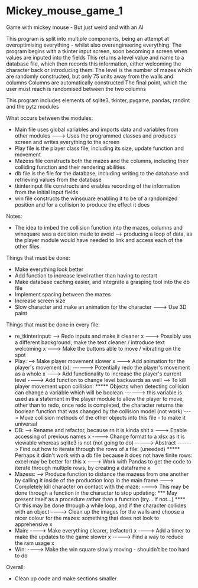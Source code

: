 # Mickey_mouse_game_1
Game with mickey mouse - But just weird and with an AI

This program is split into multiple components, being an attempt at overoptimising everything - whilst also overengineering everything.
The program begins with a tkinter input screen, soon becoming a screen when values are inputed into the fields
This returns a level value and name to a database file, which then records this information, either welcoming the character back or introducing them.
The level is the number of mazes which are randomly constructed, but only 75 units away from the walls and columns
Columns are automatically constructed
The final point, which the user must reach is randomised between the two columns


This program includes elements of sqlite3, tkinter, pygame, pandas, randint and the pytz modules


What occurs between the modules:
* Main file uses global variables and imports data and variables from other modules
---> Uses the programmed classes and produces screen and writes everything to the screen
* Play file is the player class file, including its size, update function and movement
* Mazess file constructs both the mazes and the columns, including their colliding function and their rendering abilities
* db file is the file for the database, including writing to the database and retrieving values from the database
* tkinterinput file constructs and enables recording of the information from the initial input fields
* win file constructs the winsquare enabling it to be of a randomized position and for a collision to produce the effect it does


Notes:
* The idea to imbed the collision function into the mazes, columns and winsquare was a decision made to avoid
--> producing a loop of data, as the player module would have needed to link and access each of the other files


Things that must be done:
* Make everything look better
* Add function to increase level rather than having to restart
* Make database caching easier, and integrate a grasping tool into the db file
* Implement spacing between the mazes
* Increase screen size
* Slow character and make an animation for the character
---> Use 3D paint

Things that must be done in every file:
* re_tkinterinput:
--> Redo inputs and make it cleaner x
---> Possibly use a different background, make the text cleaner / introduce text welcoming x
---> Make the buttons able to move / vibrating on the spot
* Play:
--> Make player movement slower x
---> Add animation for the player's movement (x):
------> Potentially redo the player's movement as a whole x
---> Add functionality to increase the player's current level
----> Add function to change level backwards as well
--> To kill player movement upon collision:
***** Objects when detecting collision can change a variable which will be boolean
------> this variable is used as a statement in the player module to allow the player to move, other than to redo, once redo is completed, the character returns the boolean function that was changed by the collision model (not work)
---> Move collision methods of the other objects into this file - to make it universal
* DB:
--> Rename and refactor, because rn it is kinda shit x
---> Enable accessing of previous names x
----> Change format to a xlsx as it is viewable whereas sqlite3 is not (not going to do)
-----> Abstract
------> Find out how to iterate through the rows of a file: (uneeded)
***** Perhaps it didn't work with a db file because it does not have finite rows: excel may be better for this x
---> Work with Pandas to get the code to iterate through multiple rows, by creating a dataframe x
* Mazess:
--> Produce function to distance the mazess from one another by calling it inside of the production loop in the main frame
---> Completely kill character on contact with the maze:
----> This may be done through a function in the character to stop updating:
*** May present itself as a procedure rather than a function (try... if not...)
**** Or this may be done through a while loop, and if the character collides with an object
----> Clean up the images for the walls and choose a nicer colour for the mazes: something that does not look to apprehensive x
* Main:
----> Make everything clearer, (refactor) x
----> Add a timer to make the updates to the game slower  x
-----> Find a way to reduce the ram usage x
* Win:
----> Make the win square slowly moving - shouldn't be too hard to do


Overall:
* Clean up code and make sections smaller
